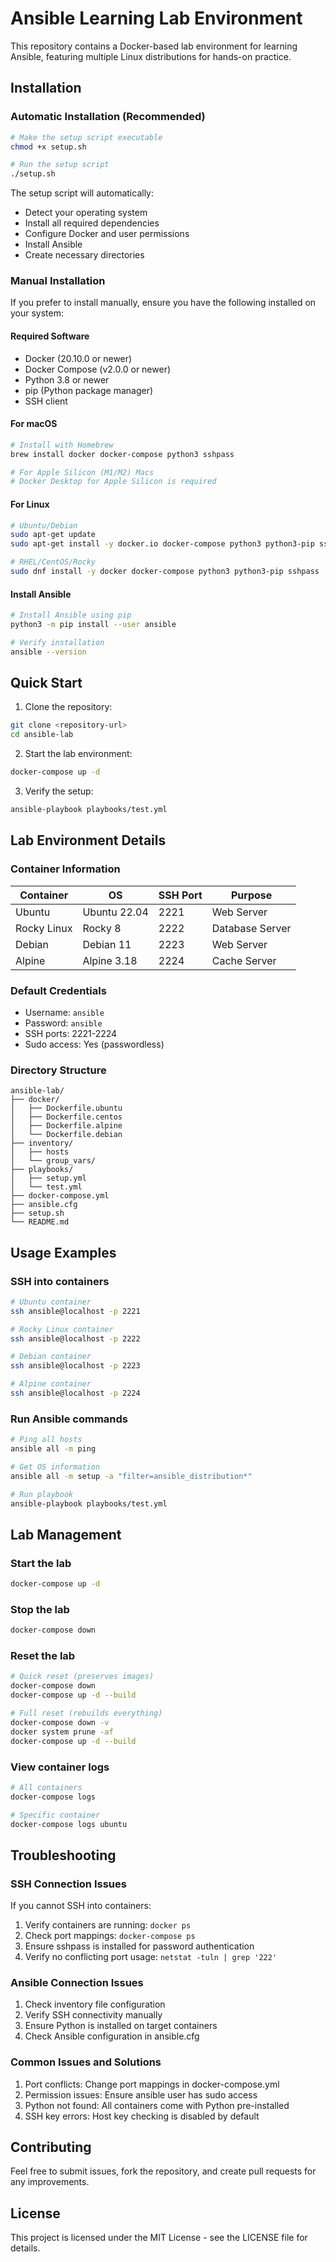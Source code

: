 # Ansible Learning Lab Environment

This repository contains a Docker-based lab environment for learning Ansible, featuring multiple Linux distributions for hands-on practice.

## Installation

### Automatic Installation (Recommended)
```bash
# Make the setup script executable
chmod +x setup.sh

# Run the setup script
./setup.sh
```
The setup script will automatically:
- Detect your operating system
- Install all required dependencies
- Configure Docker and user permissions
- Install Ansible
- Create necessary directories

### Manual Installation

If you prefer to install manually, ensure you have the following installed on your system:

#### Required Software
- Docker (20.10.0 or newer)
- Docker Compose (v2.0.0 or newer)
- Python 3.8 or newer
- pip (Python package manager)
- SSH client

#### For macOS
```bash
# Install with Homebrew
brew install docker docker-compose python3 sshpass

# For Apple Silicon (M1/M2) Macs
# Docker Desktop for Apple Silicon is required
```

#### For Linux
```bash
# Ubuntu/Debian
sudo apt-get update
sudo apt-get install -y docker.io docker-compose python3 python3-pip sshpass

# RHEL/CentOS/Rocky
sudo dnf install -y docker docker-compose python3 python3-pip sshpass
```

#### Install Ansible
```bash
# Install Ansible using pip
python3 -m pip install --user ansible

# Verify installation
ansible --version
```

## Quick Start

1. Clone the repository:
```bash
git clone <repository-url>
cd ansible-lab
```

2. Start the lab environment:
```bash
docker-compose up -d
```

3. Verify the setup:
```bash
ansible-playbook playbooks/test.yml
```

## Lab Environment Details

### Container Information
| Container | OS | SSH Port | Purpose |
|-----------|------|-----------|----------|
| Ubuntu | Ubuntu 22.04 | 2221 | Web Server |
| Rocky Linux | Rocky 8 | 2222 | Database Server |
| Debian | Debian 11 | 2223 | Web Server |
| Alpine | Alpine 3.18 | 2224 | Cache Server |

### Default Credentials
- Username: `ansible`
- Password: `ansible`
- SSH ports: 2221-2224
- Sudo access: Yes (passwordless)

### Directory Structure
```
ansible-lab/
├── docker/
│   ├── Dockerfile.ubuntu
│   ├── Dockerfile.centos
│   ├── Dockerfile.alpine
│   └── Dockerfile.debian
├── inventory/
│   ├── hosts
│   └── group_vars/
├── playbooks/
│   ├── setup.yml
│   └── test.yml
├── docker-compose.yml
├── ansible.cfg
├── setup.sh
└── README.md
```

## Usage Examples

### SSH into containers
```bash
# Ubuntu container
ssh ansible@localhost -p 2221

# Rocky Linux container
ssh ansible@localhost -p 2222

# Debian container
ssh ansible@localhost -p 2223

# Alpine container
ssh ansible@localhost -p 2224
```

### Run Ansible commands
```bash
# Ping all hosts
ansible all -m ping

# Get OS information
ansible all -m setup -a "filter=ansible_distribution*"

# Run playbook
ansible-playbook playbooks/test.yml
```

## Lab Management

### Start the lab
```bash
docker-compose up -d
```

### Stop the lab
```bash
docker-compose down
```

### Reset the lab
```bash
# Quick reset (preserves images)
docker-compose down
docker-compose up -d --build

# Full reset (rebuilds everything)
docker-compose down -v
docker system prune -af
docker-compose up -d --build
```

### View container logs
```bash
# All containers
docker-compose logs

# Specific container
docker-compose logs ubuntu
```

## Troubleshooting

### SSH Connection Issues
If you cannot SSH into containers:
1. Verify containers are running: `docker ps`
2. Check port mappings: `docker-compose ps`
3. Ensure sshpass is installed for password authentication
4. Verify no conflicting port usage: `netstat -tuln | grep '222'`

### Ansible Connection Issues
1. Check inventory file configuration
2. Verify SSH connectivity manually
3. Ensure Python is installed on target containers
4. Check Ansible configuration in ansible.cfg

### Common Issues and Solutions
1. Port conflicts: Change port mappings in docker-compose.yml
2. Permission issues: Ensure ansible user has sudo access
3. Python not found: All containers come with Python pre-installed
4. SSH key errors: Host key checking is disabled by default

## Contributing

Feel free to submit issues, fork the repository, and create pull requests for any improvements.

## License

This project is licensed under the MIT License - see the LICENSE file for details. 